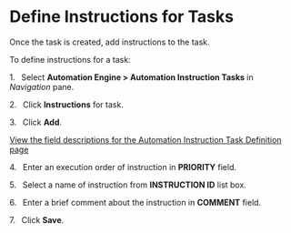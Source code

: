 # Define Instructions for Tasks

Once the task is created, add instructions to the task.

To define instructions for a
task:

1\.<span style="font: 7.0pt &#39;Times New Roman&#39;;">   </span> Select
**Automation Engine \> Automation Instruction Tasks** in *Navigation*
pane.

2\.<span style="font: 7.0pt &#39;Times New Roman&#39;;">   </span> Click
**Instructions** for task.

3\.<span style="font: 7.0pt &#39;Times New Roman&#39;;">   </span> Click
**Add<span style="font-weight: normal;">.</span>**

[View the field descriptions for the Automation Instruction Task
Definition
page](../Page_Desc/Automation_Instruction_Task_Definition.htm)

4\.<span style="font: 7.0pt &#39;Times New Roman&#39;;">   </span> Enter
an execution order of instruction in **PRIORITY**
field.

5\.<span style="font: 7.0pt &#39;Times New Roman&#39;;">   </span> Select
a name of instruction from **INSTRUCTION ID** list box.

6\.<span style="font: 7.0pt &#39;Times New Roman&#39;;">   </span> Enter
a brief comment about the instruction in **COMMENT** field.

7\.<span style="font: 7.0pt &#39;Times New Roman&#39;;">   </span> Click
**Save<span style="font-weight: normal;">.</span>**
